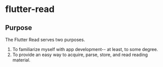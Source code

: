 # flutter-read

## Purpose
The Flutter Read serves two purposes. 
1. To familiarize myself with app development-- at least, to some degree. 
2. To provide an easy way to acquire, parse, store, and read reading material. 
